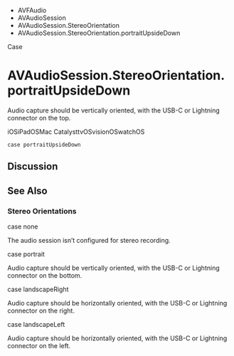 

- AVFAudio
- AVAudioSession
- AVAudioSession.StereoOrientation
-  AVAudioSession.StereoOrientation.portraitUpsideDown 

Case

# AVAudioSession.StereoOrientation.portraitUpsideDown

Audio capture should be vertically oriented, with the USB-C or Lightning connector on the top.

iOSiPadOSMac CatalysttvOSvisionOSwatchOS

``` source
case portraitUpsideDown
```

## Discussion

## See Also

### Stereo Orientations

case none

The audio session isn’t configured for stereo recording.

case portrait

Audio capture should be vertically oriented, with the USB-C or Lightning connector on the bottom.

case landscapeRight

Audio capture should be horizontally oriented, with the USB-C or Lightning connector on the right.

case landscapeLeft

Audio capture should be horizontally oriented, with the USB-C or Lightning connector on the left.

